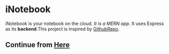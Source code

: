 # iNotebook
iNotebook is your notebook on the cloud. *It is a MERN app*. It uses Express as its **backend**.This project is inspired by [GithubRepo](https://github.com/CodeWithHarry/iNotebook-React).

## Continue from [Here](https://www.youtube.com/watch?v=nXKUJipczn0&list=PLu0W_9lII9agx66oZnT6IyhcMIbUMNMdt&index=53)
